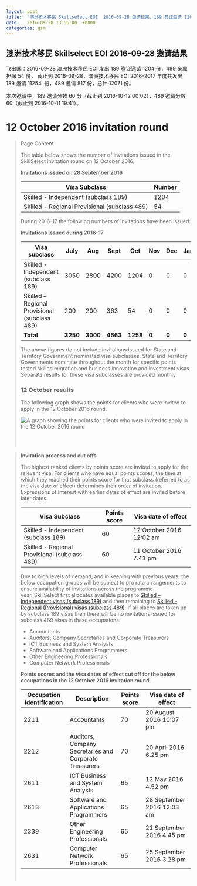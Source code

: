 ```yaml
---
layout: post
title:  "澳洲技术移民 Skillselect EOI  2016-09-28 邀请结果，189 签证邀请 1204 份，489 亲属担保 54 份"
date:   2016-09-28 13:56:00  +0800
categories: gsm
---
```


## 澳洲技术移民 Skillselect EOI  2016-09-28 邀请结果

飞出国：2016-09-28 澳洲技术移民 EOI 发出 189 签证邀请 1204 份，489 亲属担保 54 份，
截止到 2016-09-28，澳洲技术移民 EOI 2016-2017 年度共发出 189 邀请 11254  份，489 邀请 817 份，总计 12071 份。

本次邀请中，189 邀请分数 60 分（截止到 2016-10-12 00:02），489 邀请分数 60（截止到 2016-10-11 19:41）。

# 12 October&nbsp;2016 invitation round
> <!--Page content-->
> Page Content
> 
> ​​​​​​​​​​The table below shows the number of invitations issued in the SkillSelect invitation round on&nbsp;12 October 2016.
> 
> **Invitations issued&nbsp;on&nbsp;28 September 2016**
> 
> | Visa Subclass | Number |
> | --- | --- |
> | Skilled - Independent (subclass 189) | 1204 |
> | Skilled - Regional Provisional (subclass 489) | 54 |
> 
> During 2016-17 the following numbers of invitations have been issued:
> 
> **Invitations issued&nbsp;during 2016-17**
> 
> | Visa subclass | July | Aug | Sept | Oct | Nov | Dec | Jan | Feb | Mar | Apr | May | June | Total |
> | --- | --- | --- | --- | --- | --- | --- | --- | --- | --- | --- | --- | --- | --- |
> | Skilled - Independent (subclass 189) | 3050 | 2800 | 4200 | 1204 | 0 | 0 | 0 | 0 | 0 | 0 | 0 | 0 | 11254&nbsp; |
> | Skilled – Regional Provisional (subclass 489) | 200 | 200 | 363 | 54 | 0 | 0 | 0 | 0 | 0 | 0 | 0 | 0 | 817 |
> | **Total** | **3250** | **3000** | **4563** | **1258** | **0** | **0** | **0** | **0** | | **0** | **0** | **0** | **12071** |
> 
> The above figures do not include invitations issued for State and Territory Government nominated visa subclasses. State and Territory Governments nominate throughout the month for specific points tested skilled migration and business innovation and investment visas. Separate results for these visa subclasses are provided monthly.
> 
> ### 12&nbsp;October results
> 
> The following graph shows the points for clients who were invited to apply in the&nbsp;12 October 2016&nbsp;round.
> 
> ![A graph showing the points for clients who were invited to apply in the 12 October 2016 round](/WorkinginAustralia/PublishingImages/12102016.jpg)&nbsp;
> 
>  ​ 
> 
> **Invitation process and cut offs**
> 
> The highest ranked clients by points score are invited to apply for the relevant visa. For clients who have equal points scores, the time at which they reached their points score for that subclass (referred to as the visa date of effect) determines their order of invitation. Expressions of Interest with earlier dates of effect are invited before later dates.
> 
> | Visa Subclass | Points score | Visa date of effect |
> | --- | --- | --- |
> | Skilled - Independent (subclass 189) | 60 | 12 October 2016 12:02 am |
> | Skilled - Regional Provisional (subclass 489) | 60 | 11 October&nbsp;2016 7.41 pm |
> 
> Due to high levels of demand, and in keeping with previous years, the below occupation groups will be subject to pro rata arrangements to ensure availability of invitations across the programme year.&nbsp;SkillSelect first allocates available places to  [Skilled – Independent visas (subclass 189)](/Trav/Visa-1/189-) and then remaining to  [Skilled – Regional (Provisional) visas (subclass 489)](/Trav/Visa-1/489-). If all places are taken up by subclass 189 visas then there will be no invitations issued for subclass 489 visas in these occupations.
> 
> - Accountants
> - Auditors, Company Secretaries and Corporate Treasurers
> - ICT Business and System Analysts 
> - Software and Applications Programmers
> - Other Engineering Professionals
> - Computer Network Professionals 
> 
> **Points scores and the visa dates of effect cut off for the below occupations in the&nbsp;12 October&nbsp;2016 invitation round**.
> 
> | Occupation Identification | Description | Points score | Visa date of effect |
> | --- | --- | --- | --- |
> | 2211 | Accountants | 70 | 20&nbsp;August 2016 10:07 pm |
> | 2212 | Auditors, Company Secretaries and Corporate Treasurers | 70 | 20&nbsp;April 2016 6.25 pm |
> | 2611 | ICT Business and ​System Analysts | 65 | 12&nbsp;May 2016 4.52 pm |
> | 2613 | Software and Applications Programmers | 65 | 28&nbsp;September 2016 12.03 am |
> | 2339 | Other Engineering Professionals | 65 | 21&nbsp;September 2016 4.45 pm |
> | 2631 | Computer Network Professionals | 65 | 25&nbsp;September 2016 3.28 pm |
> 
> ​
